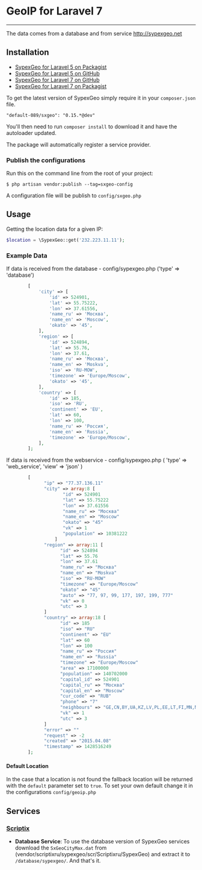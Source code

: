 # GeoIP for Laravel 7

----------

The data comes from a database and from service http://sypexgeo.net


## Installation

- [SypexGeo for Laravel 5 on Packagist](https://packagist.org/packages/scriptixru/sypexgeo)
- [SypexGeo for Laravel 5 on GitHub](https://github.com/scriptixru/sypexgeo)
- [SypexGeo for Laravel 7 on GitHub](https://github.com/default-089/sxgeo)
- [SypexGeo for Laravel 7 on Packagist](https://packagist.org/packages/default-089/sxgeo)

To get the latest version of SypexGeo simply require it in your `composer.json` file.

~~~
"default-089/sxgeo": "0.15.*@dev"
~~~

You'll then need to run `composer install` to download it and have the autoloader updated.

The package will automatically register a service provider.

### Publish the configurations

Run this on the command line from the root of your project:

~~~
$ php artisan vendor:publish --tag=sxgeo-config
~~~

A configuration file will be publish to `config/sxgeo.php`


## Usage


Getting the location data for a given IP:

```php
$location = \SypexGeo::get('232.223.11.11');
```

### Example Data

If data is received from the database - config/sypexgeo.php
('type'  => 'database')
```php
        [
            'city' => [
                'id' => 524901,
                'lat' => 55.75222,
                'lon' => 37.61556,
                'name_ru' => 'Москва',
                'name_en' => 'Moscow',
                'okato' => '45',
            ],
            'region' => [
                'id' => 524894,
                'lat' => 55.76,
                'lon' => 37.61,
                'name_ru' => 'Москва',
                'name_en' => 'Moskva',
                'iso' => 'RU-MOW',
                'timezone' => 'Europe/Moscow',
                'okato' => '45',
            ],
            'country' => [
                'id' => 185,
                'iso' => 'RU',
                'continent' => 'EU',
                'lat' => 60,
                'lon' => 100,
                'name_ru' => 'Россия',
                'name_en' => 'Russia',
                'timezone' => 'Europe/Moscow',
            ],
        ];
```
If data is received from the webservice - config/sypexgeo.php
    (   'type'  => 'web_service',
        'view'  => 'json'
    )
```php
        [
              "ip" => "77.37.136.11"
              "city" => array:8 [
                     "id" => 524901
                     "lat" => 55.75222
                     "lon" => 37.61556
                     "name_ru" => "Москва"
                     "name_en" => "Moscow"
                     "okato" => "45"
                     "vk" => 1
                     "population" => 10381222
                  ]
              "region" => array:11 [
                    "id" => 524894
                    "lat" => 55.76
                    "lon" => 37.61
                    "name_ru" => "Москва"
                    "name_en" => "Moskva"
                    "iso" => "RU-MOW"
                    "timezone" => "Europe/Moscow"
                    "okato" => "45"
                    "auto" => "77, 97, 99, 177, 197, 199, 777"
                    "vk" => 0
                    "utc" => 3
              ]
              "country" => array:18 [
                    "id" => 185
                    "iso" => "RU"
                    "continent" => "EU"
                    "lat" => 60
                    "lon" => 100
                    "name_ru" => "Россия"
                    "name_en" => "Russia"
                    "timezone" => "Europe/Moscow"
                    "area" => 17100000
                    "population" => 140702000
                    "capital_id" => 524901
                    "capital_ru" => "Москва"
                    "capital_en" => "Moscow"
                    "cur_code" => "RUB"
                    "phone" => "7"
                    "neighbours" => "GE,CN,BY,UA,KZ,LV,PL,EE,LT,FI,MN,NO,AZ,KP"
                    "vk" => 1
                    "utc" => 3
              ]
              "error" => ""
              "request" => -2
              "created" => "2015.04.08"
              "timestamp" => 1428516249
        ];
```
#### Default Location

In the case that a location is not found the fallback location will be returned with the `default` parameter set to `true`. To set your own default change it in the configurations `config/geoip.php`

## Services

### [Scriptix](http://www.scriptix.ru)

- **Database Service**: To use the database version of SypexGeo services download the `SxGeoCityMax.dat` from (vendor/scriptixru/sypexgeo/scr/Scriptixru/SypexGeo) and extract it to `/database/sypexgeo/`. And that's it.





